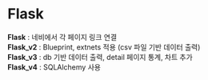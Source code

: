 # Flask

<b>Flask</b> : 네비에서 각 페이지 링크 연결 <br>
<b>Flask_v2</b> : Blueprint, extnets 적용 (csv 파일 기반 데이터 출력) <br>
<b>Flask_v3</b> : db 기반 데이터 출력, detail 페이지 통계, 차트 추가 <br>
<b>Flask_v4</b> : SQLAlchemy 사용
